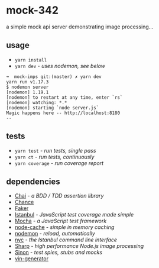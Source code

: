 # mock-342

a simple mock api server demonstrating image processing...

## usage

- `yarn install`
- `yarn dev` - _uses nodemon, see below_

```
➜  mock-imps git:(master) ✗ yarn dev
yarn run v1.17.3
$ nodemon server
[nodemon] 1.19.1
[nodemon] to restart at any time, enter `rs`
[nodemon] watching: *.*
[nodemon] starting `node server.js`
Magic happens here -- http://localhost:8180
--
```

## tests

- `yarn test` - _run tests, single pass_
- `yarn ct` - _run tests, continuously_
- `yarn coverage` - _run coverage report_

## dependencies

- [Chai][chai-js] - _a BDD / TDD assertion library_
- [Chance][chance-js]
- [Faker][faker-js]
- [Istanbul][ist-js] - _JavaScript test coverage made simple_
- [Mocha][mocha-js] - _a JavaScript test framework_
- [node-cache][node-cache] - _simple in memory caching_
- [nodemon][nodemon-io] - _reload, automatically_
- [nyc][nyc-js] - _the Istanbul command line interface_
- [Sharp][sharp-js] - _high performance Node.js image processing_
- [Sinon][sinon-js] - _test spies, stubs and mocks_
- [vin-generator][vin-gen]






[chai-js]: https://www.chaijs.com/
[chance-js]: https://chancejs.com/
[faker-js]: https://github.com/marak/Faker.js/
[ist-js]: https://istanbul.js.org/
[mocha-js]: https://mochajs.org/
[node-cache]: http://mpneuried.github.io/nodecache/
[nodemon-io]: https://nodemon.io/
[nyc-js]: https://github.com/istanbuljs/nyc
[sharp-js]: https://sharp.pixelplumbing.com/en/stable/
[sinon-js]: https://sinonjs.org/
[vin-gen]: https://github.com/ArchmageInc/vin-generator


